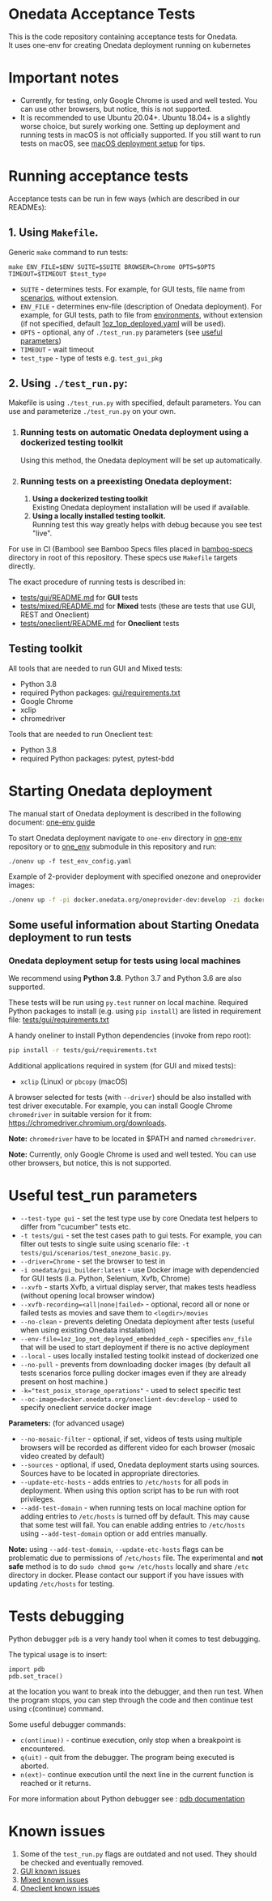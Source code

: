 # Onedata Acceptance Tests

This is the code repository containing acceptance tests for Onedata. \
It uses one-env for creating Onedata deployment running on kubernetes

# Important notes

- Currently, for testing, only Google Chrome is used and well tested. 
You can use other browsers, but notice, this is not supported.    
- It is recommended to use Ubuntu 20.04+. Ubuntu 18.04+ is a slightly worse
choice, but surely working one. Setting up deployment 
and running tests in macOS is not officially supported. If you still want to run tests on macOS, see 
[macOS deployment setup](macos_deployment_setup.md) for tips.

# Running acceptance tests

Acceptance tests can be run in few ways (which are described in our READMEs):

## 1. Using `Makefile`.

Generic `make` command to run tests:
```
make ENV_FILE=$ENV SUITE=$SUITE BROWSER=Chrome OPTS=$OPTS TIMEOUT=$TIMEOUT $test_type
```

- `SUITE` - determines tests. For example, for GUI tests, file name 
from [scenarios](tests/gui/scenarios), without extension. 
- `ENV_FILE` - determines env-file (description of Onedata deployment). For
example, for GUI tests, path to file from [environments](tests/gui/environments), 
without extension (if not specified, default 
[1oz_1op_deployed.yaml](tests/gui/environments/1oz_1op_deployed.yaml) 
will be used).
- `OPTS` - optional, any of `./test_run.py` parameters
(see [useful parameters](README.md#Useful-test_run-parameters))
- `TIMEOUT` - wait timeout
- `test_type` - type of tests e.g. `test_gui_pkg`

## 2. Using `./test_run.py`:

Makefile is using `./test_run.py` with specified, default parameters. You can use and 
parameterize `./test_run.py` on your own.  

1. ### Running tests on automatic Onedata deployment using a dockerized testing toolkit
   Using this method, the Onedata deployment will be set up automatically.
2. ### Running tests on a preexisting Onedata deployment:
   1. **Using a dockerized testing toolkit** \
      Existing Onedata deployment installation will be used if available.
   2. **Using a locally installed testing toolkit.**\
      Running test this way greatly helps with debug because you see test "live".

For use in CI (Bamboo) see Bamboo Specs files placed in [bamboo-specs](bamboo-specs) directory in root of this repository. These specs use `Makefile` targets directly.

The exact procedure of running tests is described in:
* [tests/gui/README.md](./tests/gui/README.md) for **GUI** tests
* [tests/mixed/README.md](./tests/mixed/README.md) for **Mixed** tests 
(these are tests that use GUI, REST and Oneclient)
* [tests/oneclient/README.md](./tests/oneclient/README.md) for **Oneclient** tests


## Testing toolkit

All tools that are needed to run GUI and Mixed tests:
* Python 3.8
* required Python packages: [gui/requirements.txt](tests/gui/requirements.txt) 
* Google Chrome
* xclip
* chromedriver

Tools that are needed to run Oneclient test:
* Python 3.8
* required Python packages: pytest, pytest-bdd


# Starting Onedata deployment

The manual start of Onedata deployment is described in the following
document: [one-env guide](https://git.onedata.org/projects/VFS/repos/onedev/browse/guides/one-env.md)

To start Onedata deployment navigate to `one-env` directory in 
[one-env](https://git.onedata.org/projects/VFS/repos/onedev/browse) repository
or to [one_env](one_env) submodule in this repository and run:

 ```
./onenv up -f test_env_config.yaml 
 ```

Example of 2-provider deployment with specified onezone and oneprovider images:
```bash
./onenv up -f -pi docker.onedata.org/oneprovider-dev:develop -zi docker.onedata.org/onezone-dev:develop ../tests/gui/environments/1oz_2op_deployed.yaml
```


## Some useful information about Starting Onedata deployment to run tests

### Onedata deployment setup for tests using local machines

We recommend using **Python 3.8**. Python 3.7 and Python 3.6 are also supported.

These tests will be run using `py.test` runner on local machine.
Required Python packages to install (e.g. using `pip install`) are listed
in requirement file: 
[tests/gui/requirements.txt](https://git.onedata.org/projects/VFS/repos/onedata-acceptance/browse/tests/gui/requirements.txt)

A handy oneliner to install Python dependencies (invoke from repo root):

```bash
pip install -r tests/gui/requirements.txt
```

Additional applications required in system (for GUI and mixed tests):

* `xclip` (Linux) or `pbcopy` (macOS)

A browser selected for tests (with `--driver`) should be also installed with test driver
executable. For example, you can install Google Chrome `chromedriver` in suitable
version for it from: https://chromedriver.chromium.org/downloads. 

**Note:** `chromedriver` have to be located in $PATH and named `chromedriver`.  

**Note:** Currently, only Google Chrome is used and well tested. 
You can use other browsers, but notice, this is not supported.

# Useful test_run parameters

* `--test-type gui` - set the test type use by core Onedata test helpers to differ from
"cucumber" tests etc.
* `-t tests/gui` - set the test cases path to gui
tests. For example, you can filter out tests to single suite using scenario file:
`-t tests/gui/scenarios/test_onezone_basic.py`.
* `--driver=Chrome` - set the browser to test in
* `-i onedata/gui_builder:latest` - use Docker image with dependencied for GUI tests
(i.a. Python, Selenium, Xvfb, Chrome)
* `--xvfb` - starts Xvfb, a virtual display server, that makes tests headless (without opening local browser window)
* `--xvfb-recording=<all|none|failed>` - optional, record all or none or failed tests
as movies and save them to `<logdir>/movies`
* `--no-clean` - prevents deleting Onedata deployment after tests (useful when using existing Onedata instalation)
* `--env-file=1oz_1op_not_deployed_embedded_ceph` - specifies `env_file` that will be used to start deployment if there is no active deployment 
* `--local` - uses locally installed testing toolkit instead of dockerized one
* `--no-pull` - prevents from downloading docker images (by default all tests scenarios force pulling docker
                        images even if they are already present on host
                        machine.)
* `-k="test_posix_storage_operations"` - used to select specific test
* `--oc-image=docker.onedata.org/oneclient-dev:develop` - used to specify oneclient service docker image


**Parameters:** (for advanced usage)

* `--no-mosaic-filter` - optional, if set, videos of tests using multiple browsers will
be recorded as different video for each browser (mosaic video created by default) 
* `--sources` - optional, if used, Onedata deployment starts using sources. Sources have
to be located in appropriate directories.
* `--update-etc-hosts` <!--- TODO VFS-10023 make description more specific after investigating this flag -->- adds entries to `/etc/hosts` for all pods in deployment.
When using this option script has to be run with root privileges.   
* `--add-test-domain` <!--- TODO VFS-10025 make description more specific after investigating this flag -->- when running tests on local machine option for adding entries to
`/etc/hosts` is turned off by default. This may cause that some test will fail.
You can enable adding entries to `/etc/hosts` using `--add-test-domain` option or add
entries manually.

**Note:** using `--add-test-domain`, `--update-etc-hosts` flags can be problematic due to permissions of `/etc/hosts` file.
The experimental and **not safe** method is to do `sudo chmod go+w /etc/hosts` locally and
share `/etc` directory in docker.
Please contact our support if you have issues with updating `/etc/hosts` for testing.

# Tests debugging
Python debugger `pdb` is a very handy tool when it comes to test debugging. 

The typical usage is to insert:
```
import pdb
pdb.set_trace()
```
at the location you want to break into the debugger, and then run test. 
When the program stops, you can step through the code and then continue test
using `c`(continue) command.

Some useful debugger commands:
* `c(ont(inue))` - continue execution, only stop when a breakpoint is encountered.
* `q(uit)` - quit from the debugger. The program being executed is aborted.
* `n(ext)`- continue execution until the next line in the current function is reached or it returns.

For more information about Python debugger see : [pdb documentation](https://docs.python.org/3/library/pdb.html)

# Known issues

1. Some of the `test_run.py` flags are outdated and not used. They should be 
checked and eventually removed. <!--- VFS-10177  remove outdated test-run flags -->
2. [GUI known issues](tests/gui/README.md#known-issues)
3. [Mixed known issues](tests/mixed/README.md#known-issues)
4. [Oneclient known issues](tests/oneclient/README.md#known-issues)
